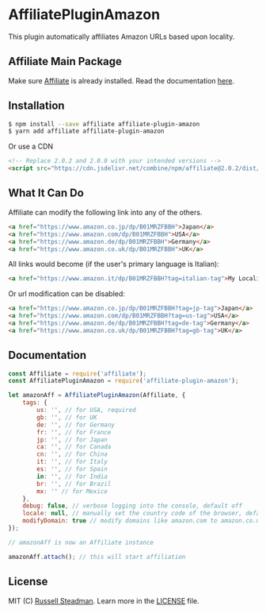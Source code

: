 # AffiliatePluginAmazon
This plugin automatically affiliates Amazon URLs based upon locality.

## Affiliate Main Package

Make sure [Affiliate](https://affiliate.js.org/) is already installed. Read the documentation [here](https://affiliate.js.org/).

## Installation

```bash
$ npm install --save affiliate affiliate-plugin-amazon
$ yarn add affiliate affiliate-plugin-amazon
```

Or use a CDN
```html
<!-- Replace 2.0.2 and 2.0.0 with your intended versions -->
<script src="https://cdn.jsdelivr.net/combine/npm/affiliate@2.0.2/dist/affiliate.js,npm/affiliate-plugin-amazon@2.0.0/dist/plugin.js"></script>
```

## What It Can Do

Affiliate can modify the following link into any of the others.
```html
<a href="https://www.amazon.co.jp/dp/B01MRZFBBH">Japan</a>
<a href="https://www.amazon.com/dp/B01MRZFBBH">USA</a>
<a href="https://www.amazon.de/dp/B01MRZFBBH">Germany</a>
<a href="https://www.amazon.co.uk/dp/B01MRZFBBH">UK</a>
```

All links would become (if the user's primary language is Italian):
```html
<a href="https://www.amazon.it/dp/B01MRZFBBH?tag=italian-tag">My Locality</a>
```

Or url modification can be disabled:
```html
<a href="https://www.amazon.co.jp/dp/B01MRZFBBH?tag=jp-tag">Japan</a>
<a href="https://www.amazon.com/dp/B01MRZFBBH?tag=us-tag">USA</a>
<a href="https://www.amazon.de/dp/B01MRZFBBH?tag=de-tag">Germany</a>
<a href="https://www.amazon.co.uk/dp/B01MRZFBBH?tag=gb-tag">UK</a>
```

## Documentation

```js
const Affiliate = require('affiliate'); 
const AffiliatePluginAmazon = require('affiliate-plugin-amazon'); 

let amazonAff = AffiliatePluginAmazon(Affiliate, {
    tags: {
        us: '', // for USA, required
        gb: '', // for UK
        de: '', // for Germany
        fr: '', // for France
        jp: '', // for Japan
        ca: '', // for Canada
        cn: '', // for China
        it: '', // for Italy
        es: '', // for Spain
        in: '', // for India
        br: '', // for Brazil
        mx: '' // for Mexico
    },
    debug: false, // verbose logging into the console, default off
    locale: null, // manually set the country code of the browser, default automatic
    modifyDomain: true // modify domains like amazon.com to amazon.co.uk based on locale, default on
});

// amazonAff is now an Affiliate instance

amazonAff.attach(); // this will start affiliation
```

## License

MIT (C) [Russell Steadman](https://www.russellsteadman.com/?utm_source=aff_amz_repo&utm_medium=copyright). Learn more in the [LICENSE](https://github.com/teamtofu/affiliate-plugin-amazon/blob/master/LICENSE) file.